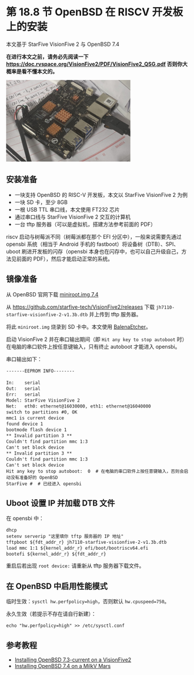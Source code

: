 # 第 18.8 节 OpenBSD 在 RISCV 开发板上的安装

本文基于 StarFive VisionFive 2 与 OpenBSD 7.4

**在进行本文之前，请务必先阅读一下 <https://doc.rvspace.org/VisionFive2/PDF/VisionFive2_QSG.pdf> 否则你大概率是看不懂本文的。** 


![StarFive VisionFive 2](../.gitbook/assets/vf2.png)

## 安装准备

- 一块支持 OpenBSD 的 RISC-V 开发板，本文以 StarFive VisionFive 2 为例
- 一块 SD 卡，至少 8GB
- 一根 USB TTL 串口线，本文使用 FT232 芯片
- 通过串口线与 StarFive VisionFive 2 交互的计算机
- 一台 tftp 服务器（可以是虚拟机，搭建方法参考前面的 PDF）

riscv 启动与树莓派不同（树莓派都在那个 EFI 分区中），一般来说需要先通过 opensbi 系统（相当于 Android 手机的 fastboot）将设备树（DTB）、SPI、uboot 刷进开发板的闪存（opensbi 本身也在闪存中，也可以自己升级自己，方法见前面的 PDF），然后才能启动正常的系统。

## 镜像准备

从 OpenBSD 官网下载 [miniroot.img 7.4](https://cdn.openbsd.org/pub/OpenBSD/7.4/riscv64/miniroot74.img)

从 <https://github.com/starfive-tech/VisionFive2/releases> 下载 `jh7110-starfive-visionfive-2-v1.3b.dtb` 并上传到 tftp 服务器。

将此 `miniroot.img` 烧录到 SD 卡中。本文使用 [BalenaEtcher](https://www.balena.io/etcher/)。

启动 VisionFive 2 并在串口输出期间（即 `Hit any key to stop autoboot` 时）在电脑的串口软件上按任意键输入，只有终止 autoboot 才能进入 opensbi。

串口输出如下：

```shell-session
-------EEPROM INFO--------

In:    serial
Out:   serial
Err:   serial
Model: StarFive VisionFive 2
Net:   eth0: ethernet@16030000, eth1: ethernet@16040000
switch to partitions #0, OK
mmc1 is current device
found device 1
bootmode flash device 1
** Invalid partition 3 **
Couldn't find partition mmc 1:3
Can't set block device
** Invalid partition 3 **
Couldn't find partition mmc 1:3
Can't set block device
Hit any key to stop autoboot:  0  # 在电脑的串口软件上按任意键输入，否则会启动没有准备好的 OpenBSD
StarFive #  # 已经进入 opensbi
```

## Uboot 设置 IP 并加载 DTB 文件

在 opensbi 中：

```shell-session
dhcp
setenv serverip "这里填你 tftp 服务器的 IP 地址"
tftpboot ${fdt_addr_r} jh7110-starfive-visionfive-2-v1.3b.dtb
load mmc 1:1 ${kernel_addr_r} efi/boot/bootriscv64.efi
bootefi ${kernel_addr_r} ${fdt_addr_r}
```

重启后若出现 `root device:` 请重新从 tftp 服务器下载文件。

## 在 OpenBSD 中启用性能模式

临时生效：`sysctl hw.perfpolicy=high`，否则默认 `hw.cpuspeed=750`。

永久生效（若提示不存在请自行新建）：

```shell-session
echo "hw.perfpolicy=high" >> /etc/sysctl.conf
```

## 参考教程

- [Installing OpenBSD 7.3-current on a VisionFive2](https://gist.github.com/csgordon/74658096f7838382b40bd64e11f6983e)
- [Installing OpenBSD 7.4 on a MilkV Mars](https://mzh.io/installing-openbsd-7-4-on-a-milkv-mars)
